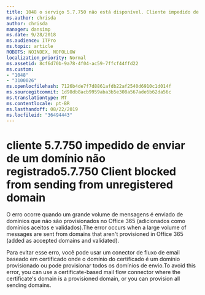 ```yaml
---
title: 1048 o serviço 5.7.750 não está disponível. Cliente impedido de enviar de domínios não registrados
ms.author: chrisda
author: chrisda
manager: dansimp
ms.date: 9/28/2018
ms.audience: ITPro
ms.topic: article
ROBOTS: NOINDEX, NOFOLLOW
localization_priority: Normal
ms.assetid: 8cf6d70b-9a78-4f04-ac59-7ffcf44ffd22
ms.custom:
- "1048"
- "3100026"
ms.openlocfilehash: 7126b4de7f7d8861afdb22af2540d6910c1d014f
ms.sourcegitcommit: 1d98db8acb9959aba3b5e308a567ade6b62da56c
ms.translationtype: MT
ms.contentlocale: pt-BR
ms.lasthandoff: 08/22/2019
ms.locfileid: "36494443"
---
```

# <a name="57750-client-blocked-from-sending-from-unregistered-domain"></a><span data-ttu-id="a1422-103">cliente 5.7.750 impedido de enviar de um domínio não registrado</span><span class="sxs-lookup"><span data-stu-id="a1422-103">5.7.750 Client blocked from sending from unregistered domain</span></span>

<span data-ttu-id="a1422-104">O erro ocorre quando um grande volume de mensagens é enviado de domínios que não são provisionados no Office 365 (adicionados como domínios aceitos e validados).</span><span class="sxs-lookup"><span data-stu-id="a1422-104">The error occurs when a large volume of messages are sent from domains that aren't provisioned in Office 365 (added as accepted domains and validated).</span></span>

<span data-ttu-id="a1422-105">Para evitar esse erro, você pode usar um conector de fluxo de email baseado em certificado onde o domínio do certificado é um domínio provisionado ou pode provisionar todos os domínios de envio.</span><span class="sxs-lookup"><span data-stu-id="a1422-105">To avoid this error, you can use a certificate-based mail flow connector where the certificate's domain is a provisioned domain, or you can provision all sending domains.</span></span>
